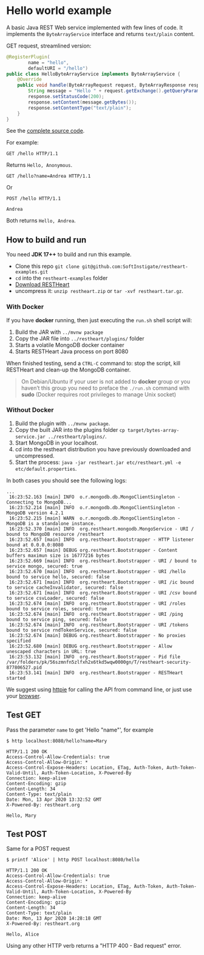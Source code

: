 # Hello world example

A basic Java REST Web service implemented with few lines of code. It implements the `ByteArrayService` interface and returns `text/plain` content.

GET request, streamlined version:

```java
@RegisterPlugin(
        name = "hello",
        defaultURI = "/hello")
public class HelloByteArrayService implements ByteArrayService {
    @Override
    public void handle(ByteArrayRequest request, ByteArrayResponse response) throws Exception {
        String message = "Hello " + request.getExchange().getQueryParameters().get("name").getFirst();
        response.setStatusCode(200);
        response.setContent(message.getBytes());
        response.setContentType("text/plain");
    }
}
```

See the [complete source code](src/main/java/org/restheart/examples/HelloByteArrayService.java).

For example:

```http
GET /hello HTTP/1.1
```

Returns `Hello, Anonymous`.

```http
GET /hello?name=Andrea HTTP/1.1
```

Or

```http
POST /hello HTTP/1.1

Andrea
```

Both returns `Hello, Andrea`.


## How to build and run

You need **JDK 17++** to build and run this example.

-   Clone this repo `git clone git@github.com:SoftInstigate/restheart-examples.git`
-   `cd` into the `restheart-examples` folder
-   [Download RESTHeart](https://github.com/SoftInstigate/restheart/releases/)
-   uncompress it: `unzip restheart.zip` or `tar -xvf restheart.tar.gz`.

### With Docker

If you have __docker__ running, then just executing the `run.sh` shell script will:

1. Build the JAR with `../mvnw package`
1. Copy the JAR file into `../restheart/plugins/` folder
1. Starts a volatile MongoDB docker container
1. Starts RESTHeart Java process on port 8080

When finished testing, send a `CTRL-C` command to: stop the script, kill RESTHeart and clean-up the MongoDB container.

> On Debian/Ubuntu if your user is not added to __docker__ group or you haven’t this group you need to preface the `./run.sh` command with __sudo__ (Docker requires root privileges to manage Unix socket)

### Without Docker

1. Build the plugin with `../mvnw package`.
1. Copy the built JAR into the plugins folder `cp target/bytes-array-service.jar ../restheart/plugins/`.
1. Start MongoDB in your localhost.
1. cd into the restheart distribution you have previously downloaded and uncompressed.
1. Start the process: `java -jar restheart.jar etc/restheart.yml -e etc/default.properties`.

In both cases you should see the following logs:


```
...
 16:23:52.163 [main] INFO  o.r.mongodb.db.MongoClientSingleton - Connecting to MongoDB...
 16:23:52.214 [main] INFO  o.r.mongodb.db.MongoClientSingleton - MongoDB version 4.2.1
 16:23:52.215 [main] WARN  o.r.mongodb.db.MongoClientSingleton - MongoDB is a standalone instance.
 16:23:52.370 [main] INFO  org.restheart.mongodb.MongoService - URI / bound to MongoDB resource /restheart
 16:23:52.657 [main] INFO  org.restheart.Bootstrapper - HTTP listener bound at 0.0.0.0:8080
 16:23:52.657 [main] DEBUG org.restheart.Bootstrapper - Content buffers maximun size is 16777216 bytes
 16:23:52.669 [main] INFO  org.restheart.Bootstrapper - URI / bound to service mongo, secured: true
 16:23:52.670 [main] INFO  org.restheart.Bootstrapper - URI /hello bound to service hello, secured: false
 16:23:52.671 [main] INFO  org.restheart.Bootstrapper - URI /ic bound to service cacheInvalidator, secured: false
 16:23:52.671 [main] INFO  org.restheart.Bootstrapper - URI /csv bound to service csvLoader, secured: false
 16:23:52.674 [main] INFO  org.restheart.Bootstrapper - URI /roles bound to service roles, secured: true
 16:23:52.674 [main] INFO  org.restheart.Bootstrapper - URI /ping bound to service ping, secured: false
 16:23:52.674 [main] INFO  org.restheart.Bootstrapper - URI /tokens bound to service rndTokenService, secured: false
 16:23:52.674 [main] DEBUG org.restheart.Bootstrapper - No proxies specified
 16:23:52.680 [main] DEBUG org.restheart.Bootstrapper - Allow unescaped characters in URL: true
 16:23:53.132 [main] INFO  org.restheart.Bootstrapper - Pid file /var/folders/pk/56szmnfn5zlfxh2x6tkd5wqw0000gn/T/restheart-security-877806527.pid
 16:23:53.141 [main] INFO  org.restheart.Bootstrapper - RESTHeart started
```

We suggest using [httpie](https://httpie.org) for calling the API from command line, or just use your [browser](http://localhost:8080/hello?name=Mary).

## Test GET

Pass the parameter `name` to get 'Hello "name"', for example

```http
$ http localhost:8080/hello?name=Mary

HTTP/1.1 200 OK
Access-Control-Allow-Credentials: true
Access-Control-Allow-Origin: *
Access-Control-Expose-Headers: Location, ETag, Auth-Token, Auth-Token-Valid-Until, Auth-Token-Location, X-Powered-By
Connection: keep-alive
Content-Encoding: gzip
Content-Length: 34
Content-Type: text/plain
Date: Mon, 13 Apr 2020 13:32:52 GMT
X-Powered-By: restheart.org

Hello, Mary

```

## Test POST

Same for a POST request

```http
$ printf 'Alice' | http POST localhost:8080/hello

HTTP/1.1 200 OK
Access-Control-Allow-Credentials: true
Access-Control-Allow-Origin: *
Access-Control-Expose-Headers: Location, ETag, Auth-Token, Auth-Token-Valid-Until, Auth-Token-Location, X-Powered-By
Connection: keep-alive
Content-Encoding: gzip
Content-Length: 34
Content-Type: text/plain
Date: Mon, 13 Apr 2020 14:28:18 GMT
X-Powered-By: restheart.org

Hello, Alice

```

Using any other HTTP verb returns a "HTTP 400 - Bad request"  error.
